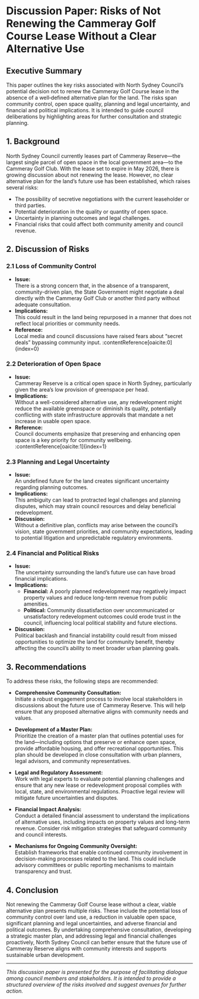 # Discussion Paper: Risks of Not Renewing the Cammeray Golf Course Lease Without a Clear Alternative Use

## Executive Summary
This paper outlines the key risks associated with North Sydney Council’s potential decision not to renew the Cammeray Golf Course lease in the absence of a well‐defined alternative plan for the land. The risks span community control, open space quality, planning and legal uncertainty, and financial and political implications. It is intended to guide council deliberations by highlighting areas for further consultation and strategic planning.

## 1. Background
North Sydney Council currently leases part of Cammeray Reserve—the largest single parcel of open space in the local government area—to the Cammeray Golf Club. With the lease set to expire in May 2026, there is growing discussion about not renewing the lease. However, no clear alternative plan for the land’s future use has been established, which raises several risks:
- The possibility of secretive negotiations with the current leaseholder or third parties.
- Potential deterioration in the quality or quantity of open space.
- Uncertainty in planning outcomes and legal challenges.
- Financial risks that could affect both community amenity and council revenue.

## 2. Discussion of Risks

### 2.1 Loss of Community Control
- **Issue:**  
  There is a strong concern that, in the absence of a transparent, community-driven plan, the State Government might negotiate a deal directly with the Cammeray Golf Club or another third party without adequate consultation.
- **Implications:**  
  This could result in the land being repurposed in a manner that does not reflect local priorities or community needs.
- **Reference:**  
  Local media and council discussions have raised fears about “secret deals” bypassing community input. :contentReference[oaicite:0]{index=0}

### 2.2 Deterioration of Open Space
- **Issue:**  
  Cammeray Reserve is a critical open space in North Sydney, particularly given the area’s low provision of greenspace per head.
- **Implications:**  
  Without a well-considered alternative use, any redevelopment might reduce the available greenspace or diminish its quality, potentially conflicting with state infrastructure approvals that mandate a net increase in usable open space.
- **Reference:**  
  Council documents emphasize that preserving and enhancing open space is a key priority for community wellbeing. :contentReference[oaicite:1]{index=1}

### 2.3 Planning and Legal Uncertainty
- **Issue:**  
  An undefined future for the land creates significant uncertainty regarding planning outcomes.
- **Implications:**  
  This ambiguity can lead to protracted legal challenges and planning disputes, which may strain council resources and delay beneficial redevelopment.
- **Discussion:**  
  Without a definitive plan, conflicts may arise between the council’s vision, state government priorities, and community expectations, leading to potential litigation and unpredictable regulatory environments.

### 2.4 Financial and Political Risks
- **Issue:**  
  The uncertainty surrounding the land’s future use can have broad financial implications.
- **Implications:**  
  - **Financial:** A poorly planned redevelopment may negatively impact property values and reduce long-term revenue from public amenities.
  - **Political:** Community dissatisfaction over uncommunicated or unsatisfactory redevelopment outcomes could erode trust in the council, influencing local political stability and future elections.
- **Discussion:**  
  Political backlash and financial instability could result from missed opportunities to optimize the land for community benefit, thereby affecting the council’s ability to meet broader urban planning goals.

## 3. Recommendations
To address these risks, the following steps are recommended:

- **Comprehensive Community Consultation:**  
  Initiate a robust engagement process to involve local stakeholders in discussions about the future use of Cammeray Reserve. This will help ensure that any proposed alternative aligns with community needs and values.

- **Development of a Master Plan:**  
  Prioritize the creation of a master plan that outlines potential uses for the land—including options that preserve or enhance open space, provide affordable housing, and offer recreational opportunities. This plan should be developed in close consultation with urban planners, legal advisors, and community representatives.

- **Legal and Regulatory Assessment:**  
  Work with legal experts to evaluate potential planning challenges and ensure that any new lease or redevelopment proposal complies with local, state, and environmental regulations. Proactive legal review will mitigate future uncertainties and disputes.

- **Financial Impact Analysis:**  
  Conduct a detailed financial assessment to understand the implications of alternative uses, including impacts on property values and long-term revenue. Consider risk mitigation strategies that safeguard community and council interests.

- **Mechanisms for Ongoing Community Oversight:**  
  Establish frameworks that enable continued community involvement in decision-making processes related to the land. This could include advisory committees or public reporting mechanisms to maintain transparency and trust.

## 4. Conclusion
Not renewing the Cammeray Golf Course lease without a clear, viable alternative plan presents multiple risks. These include the potential loss of community control over land use, a reduction in valuable open space, significant planning and legal uncertainties, and adverse financial and political outcomes. By undertaking comprehensive consultation, developing a strategic master plan, and addressing legal and financial challenges proactively, North Sydney Council can better ensure that the future use of Cammeray Reserve aligns with community interests and supports sustainable urban development.

---

*This discussion paper is presented for the purpose of facilitating dialogue among council members and stakeholders. It is intended to provide a structured overview of the risks involved and suggest avenues for further action.*
